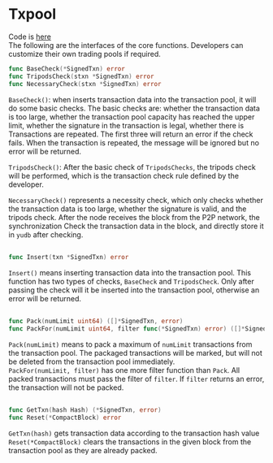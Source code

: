 # Txpool  
Code is [here](https://github.com/yu-org/yu/blob/master/core/txpool/txpool.go)  
The following are the interfaces of the core functions. Developers can customize their own trading pools if required.

```go
func BaseCheck(*SignedTxn) error
func TripodsCheck(stxn *SignedTxn) error
func NecessaryCheck(stxn *SignedTxn) error
```
`BaseCheck()`: when inserts transaction data into the transaction pool, it will do some basic checks. The basic checks are: whether the transaction data is too large, whether the transaction pool capacity has reached the upper limit, whether the signature in the transaction is legal, whether there is
Transactions are repeated. The first three will return an error if the check fails. When the transaction is repeated, the message will be ignored but no error will be returned.   

`TripodsCheck()`: After the basic check of `TripodsChecks`, the tripods check will be performed, which is the transaction check rule defined by the developer.  

`NecessaryCheck()` represents a necessity check, which only checks whether the transaction data is too large, whether the signature is valid, and the tripods check. After the node receives the block from the P2P network, the synchronization
Check the transaction data in the block, and directly store it in `yudb` after checking.

## 

```go
func Insert(txn *SignedTxn) error
```  
`Insert()` means inserting transaction data into the transaction pool. This function has two types of checks, `BaseCheck` and `TripodsCheck`. Only after passing the check will it be inserted into the transaction pool, otherwise an error will be returned.

##

```go
func Pack(numLimit uint64) ([]*SignedTxn, error)
func PackFor(numLimit uint64, filter func(*SignedTxn) error) ([]*SignedTxn, error)
```
`Pack(numLimit)` means to pack a maximum of `numLimit` transactions from the transaction pool. The packaged transactions will be marked, but will not be deleted from the transaction pool immediately.    
`PackFor(numLimit, filter)` has one more filter function than `Pack`. All packed transactions must pass the filter of `filter`. If `filter` returns an error, the transaction will not be packed.


##

```go
func GetTxn(hash Hash) (*SignedTxn, error)
func Reset(*CompactBlock) error
```
`GetTxn(hash)` gets transaction data according to the transaction hash value  
`Reset(*CompactBlock)` clears the transactions in the given block from the transaction pool as they are already packed.